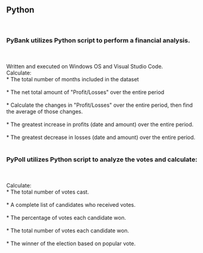 <h2>Python</h2><br>
<h3>PyBank utilizes Python script to perform a financial analysis.</h3><br>
<br>
Written and executed on Windows OS and Visual Studio Code.
<br>
Calculate:<br>
  * The total number of months included in the dataset<br>
<br>
  * The net total amount of "Profit/Losses" over the entire period<br>
<br>
  * Calculate the changes in "Profit/Losses" over the entire period, then find the average of those changes.<br>
<br>
  * The greatest increase in profits (date and amount) over the entire period.<br>
<br>
  * The greatest decrease in losses (date and amount) over the entire period.<br>
<br>
  <p align="center><img src="Analysis/PyBank.PNG"></p>
<h3>PyPoll utilizes Python script to analyze the votes and calculate:</h3><br> 
 <br>
Calculate:<br>
 * The total number of votes cast.<br>
<br>
  * A complete list of candidates who received votes.<br>
<br>
  * The percentage of votes each candidate won.<br>
<br>
  * The total number of votes each candidate won.<br>
<br>
  * The winner of the election based on popular vote.<br>
 <br>
  <p align="center><img src="/Analysis/PyPoll.PNG"></p>
